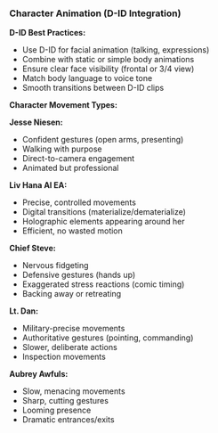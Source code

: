 ### Character Animation (D-ID Integration)

**D-ID Best Practices:**
- Use D-ID for facial animation (talking, expressions)
- Combine with static or simple body animations
- Ensure clear face visibility (frontal or 3/4 view)
- Match body language to voice tone
- Smooth transitions between D-ID clips

**Character Movement Types:**

**Jesse Niesen:**
- Confident gestures (open arms, presenting)
- Walking with purpose
- Direct-to-camera engagement
- Animated but professional

**Liv Hana AI EA:**
- Precise, controlled movements
- Digital transitions (materialize/dematerialize)
- Holographic elements appearing around her
- Efficient, no wasted motion

**Chief Steve:**
- Nervous fidgeting
- Defensive gestures (hands up)
- Exaggerated stress reactions (comic timing)
- Backing away or retreating

**Lt. Dan:**
- Military-precise movements
- Authoritative gestures (pointing, commanding)
- Slower, deliberate actions
- Inspection movements

**Aubrey Awfuls:**
- Slow, menacing movements
- Sharp, cutting gestures
- Looming presence
- Dramatic entrances/exits
